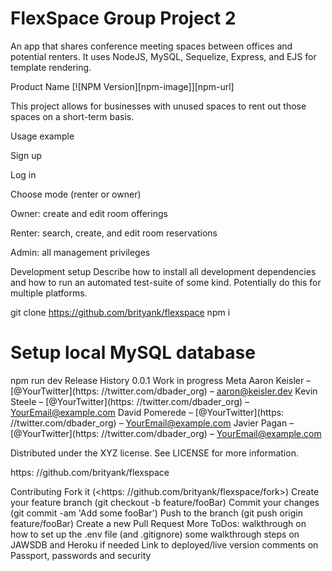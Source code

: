 # FlexSpace Group Project 2
 An app that shares conference meeting spaces between offices and potential renters. It uses NodeJS, MySQL, Sequelize, Express, and EJS for template rendering.
 
 Product Name
[![NPM Version][npm-image]][npm-url]

This project allows for businesses with unused spaces to rent out those spaces on a short-term basis.

Usage example


Sign up

Log in

Choose mode (renter or owner)

Owner: create and edit room offerings

Renter: search, create, and edit room reservations

Admin: all management privileges


Development setup
Describe how to install all development dependencies and how to run an automated test-suite of some kind. Potentially do this for multiple platforms.

git clone https://github.com/brityank/flexspace
npm i
# Setup local MySQL database
npm run dev
Release History
0.0.1
Work in progress
Meta
Aaron Keisler – [@YourTwitter](https: //twitter.com/dbader_org) – aaron@keisler.dev Kevin Steele – [@YourTwitter](https: //twitter.com/dbader_org) – YourEmail@example.com David Pomerede – [@YourTwitter](https: //twitter.com/dbader_org) – YourEmail@example.com Javier Pagan – [@YourTwitter](https: //twitter.com/dbader_org) – YourEmail@example.com

Distributed under the XYZ license. See LICENSE for more information.

https: //github.com/brityank/flexspace

Contributing
Fork it (<https: //github.com/brityank/flexspace/fork>)
Create your feature branch (git checkout -b feature/fooBar)
Commit your changes (git commit -am 'Add some fooBar')
Push to the branch (git push origin feature/fooBar)
Create a new Pull Request
More ToDos:
walkthrough on how to set up the .env file (and .gitignore)
some walkthrough steps on JAWSDB and Heroku if needed
Link to deployed/live version
comments on Passport, passwords and security
